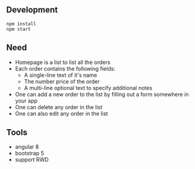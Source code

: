 ## Development
```
npm install
npm start
```


## Need
* Homepage is a list to list all the orders
* Each order contains the following fields:
    * A single-line text of it's name
    * The number price of the order
    * A multi-line optional text to specify additional notes
* One can add a new order to the list by filling out a form somewhere in your app
* One can delete any order in the list
* One can also edit any order in the list


## Tools
* angular 8
* bootstrap 5
* support RWD